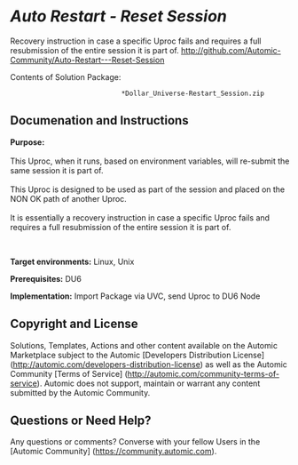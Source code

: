 *Auto Restart - Reset Session*
=============


Recovery instruction in case a specific Uproc fails and requires a full resubmission of the entire session it is part of.
http://github.com/Automic-Community/Auto-Restart---Reset-Session

<!-- List of attached files -->
Contents of Solution Package:

						
								*Dollar_Universe-Restart_Session.zip
								
						


Documenation and Instructions
---

<p><strong class="bbc">Purpose:</strong><br /><br />This Uproc, when it runs, based on environment variables, will re-submit the same session it is part of.<br /><br />This Uproc is designed to be used as part of the session and placed on the NON OK path of another Uproc.<br /><br />It is essentially a recovery instruction in case a specific Uproc fails and requires a full resubmission of the entire session it is part of.</p>
<p>&nbsp;</p>
<p><strong class="title">Target environments:</strong> Linux, Unix</p>
<p><strong class="title">Prerequisites:</strong> DU6</p>
<p><strong class="title">Implementation:</strong> Import Package via UVC, send Uproc to DU6 Node</p>

Copyright and License
---

Solutions, Templates, Actions and other content available on the Automic Marketplace subject to the Automic [Developers Distribution License] (http://automic.com/developers-distribution-license) as well as the Automic Community [Terms of Service] (http://automic.com/community-terms-of-service).
Automic does not support, maintain or warrant any content submitted by the Automic Community.



Questions or Need Help? 
---
Any questions or comments? Converse with your fellow Users in the [Automic Community] (https://community.automic.com).